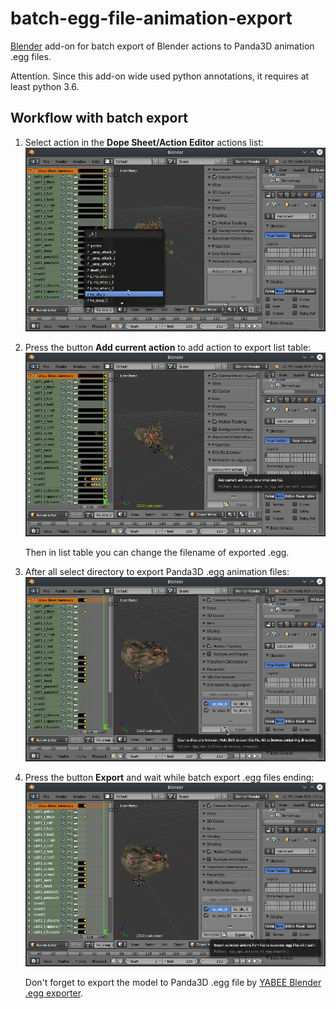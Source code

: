 # batch-egg-file-animation-export
[Blender](http://www.blender.org/) add-on for batch export of Blender actions to Panda3D animation .egg files.

Attention. Since this add-on wide used python annotations, it requires at least python 3.6.

## Workflow with batch export

1. Select action in the **Dope Sheet/Action Editor** actions list:
![](/images/Blender_select_action.png)

1. Press the button **Add current action** to add action to export list table:
![](/images/Blender_add_action.png)

	Then in list table you can change the filename of exported .egg.

1. After all select directory to export Panda3D .egg animation files:
![](/images/Blender_add_another_actions.png)

1. Press the button **Export** and wait while batch export .egg files ending:
![](/images/Blender_export_actions.png)

	Don't forget to export the model to Panda3D .egg file by [YABEE Blender .egg exporter](https://github.com/09th/YABEE).
